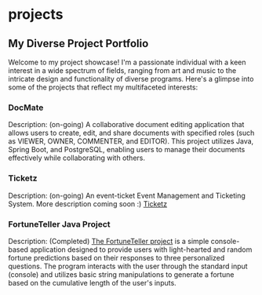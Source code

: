 # projects


## My Diverse Project Portfolio
Welcome to my project showcase! I'm a passionate individual with a keen interest in a wide spectrum of fields, ranging from art and music to the intricate design and functionality of diverse programs. Here's a glimpse into some of the projects that reflect my multifaceted interests:

### DocMate
Description: (on-going) A collaborative document editing application that allows users to create, edit, and share documents with specified roles (such as VIEWER, OWNER, COMMENTER, and EDITOR). This project utilizes Java, Spring Boot, and PostgreSQL, enabling users to manage their documents effectively while collaborating with others.

### Ticketz
Description: (on-going) An event-ticket Event Management and Ticketing System. More description coming soon :) [Ticketz](https://github.com/jackn513/projects/tree/main/tick-it)

### FortuneTeller Java Project
Description: (Completed) [The FortuneTeller project](https://github.com/jackn513/projects/tree/main/Fortune%20Teller) is a simple console-based application designed to provide users with light-hearted and random fortune predictions based on their responses to three personalized questions. The program interacts with the user through the standard input (console) and utilizes basic string manipulations to generate a fortune based on the cumulative length of the user's inputs.
